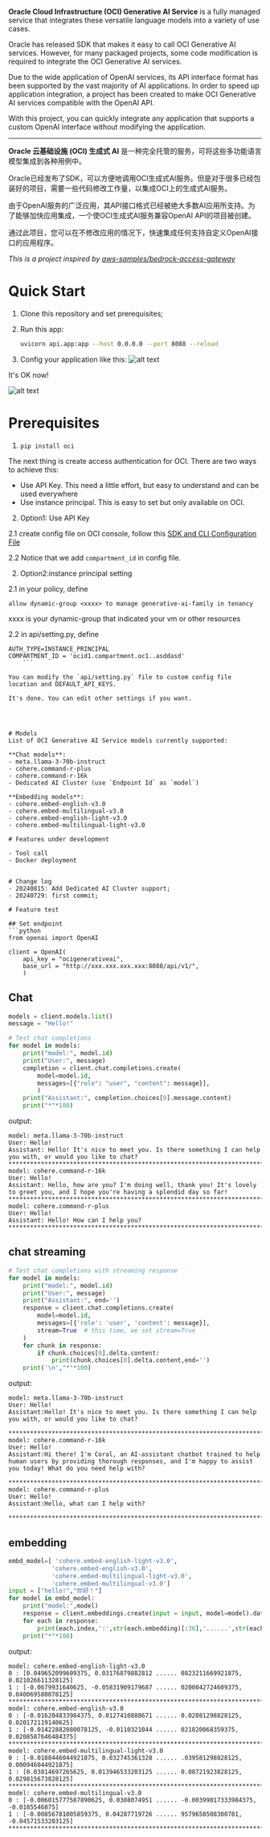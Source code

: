 **Oracle Cloud Infrastructure (OCI) Generative AI Service** is a fully managed service that integrates these versatile language models into a variety of use cases.

Oracle has released SDK that makes it easy to call OCI Generative AI services. However, for many packaged projects, some code modification is required to integrate the OCI Generative AI services.

Due to the wide application of OpenAI services, its API interface format has been supported by the vast majority of AI applications. In order to speed up application integration, a project has been created to make OCI Generative AI services compatible with the OpenAI API.

With this project, you can quickly integrate any application that supports a custom OpenAI interface without modifying the application.

---

**Oracle 云基础设施 (OCI) 生成式 AI** 是一种完全托管的服务，可将这些多功能语言模型集成到各种用例中。

Oracle已经发布了SDK，可以方便地调用OCI生成式AI服务。但是对于很多已经包装好的项目，需要一些代码修改工作量，以集成OCI上的生成式AI服务。

由于OpenAI服务的广泛应用，其API接口格式已经被绝大多数AI应用所支持。为了能够加快应用集成，一个使OCI生成式AI服务兼容OpenAI API的项目被创建。

通过此项目，您可以在不修改应用的情况下，快速集成任何支持自定义OpenAI接口的应用程序。

*This is a project inspired by [aws-samples/bedrock-access-gateway](https://github.com/aws-samples/bedrock-access-gateway/tree/main)*

# Quick Start

1. Clone this repository and set prerequisites;

2. Run this app:

    ```bash
    uvicorn api.app:app --host 0.0.0.0 --port 8088 --reload
    ```

3. Config your application like this:
![alt text](image/setting.png)

It's OK now!

![alt text](image/chat.png)



# Prerequisites

1. `pip install oci`

The next thing is create access authentication for OCI. There are two ways to achieve this:
- Use API Key. This need a little effort, but easy to understand and can be used everywhere
- Use instance principal. This is easy to set but only available on OCI.

2. Option1: Use API Key    

2.1 create config file on OCI console, follow this [SDK and CLI Configuration File](https://docs.oracle.com/en-us/iaas/Content/API/Concepts/sdkconfig.htm)

2.2 Notice that we add `compartment_id` in config file.

2. Option2:instance principal setting

2.1 in your policy, define
```
allow dynamic-group <xxxx> to manage generative-ai-family in tenancy
```
xxxx is your dynamic-group that indicated your vm or other resources

2.2 in api/setting.py, define 
```
AUTH_TYPE=INSTANCE_PRINCIPAL
COMPARTMENT_ID = 'ocid1.compartment.oc1..asddasd'
    ```
    
You can modify the `api/setting.py` file to custom config file location and DEFAULT_API_KEYS.

It's done. You can edit other settings if you want.




# Models
List of OCI Generative AI Service models currently supported:

**Chat models**:
- meta.llama-3-70b-instruct
- cohere.command-r-plus
- cohere.command-r-16k
- Dedicated AI Cluster (use `Endpoint Id` as `model`)

**Embedding models**:
- cohere.embed-english-v3.0
- cohere.embed-multilingual-v3.0
- cohere.embed-english-light-v3.0
- cohere.embed-multilingual-light-v3.0

# Features under development

- Tool call
- Docker deployment


# Change log
- 20240815: Add Dedicated AI Cluster support;
- 20240729: first commit;

# Feature test

## Set endpoint
```python
from openai import OpenAI

client = OpenAI(
    api_key = "ocigenerativeai",
    base_url = "http://xxx.xxx.xxx.xxx:8088/api/v1/",
    )
```

## Chat 
```python
models = client.models.list()
message = "Hello!"

# Test chat completions
for model in models:
    print("model:", model.id)
    print("User:", message)
    completion = client.chat.completions.create(
        model=model.id,
        messages=[{"role": "user", "content": message}],
        )
    print("Assistant:", completion.choices[0].message.content)
    print("*"*100)
```
output:
```
model: meta.llama-3-70b-instruct
User: Hello!
Assistant: Hello! It's nice to meet you. Is there something I can help you with, or would you like to chat?
****************************************************************************************************
model: cohere.command-r-16k
User: Hello!
Assistant: Hello, how are you? I'm doing well, thank you! It's lovely to greet you, and I hope you're having a splendid day so far!
****************************************************************************************************
model: cohere.command-r-plus
User: Hello!
Assistant: Hello! How can I help you?
****************************************************************************************************
```

## chat streaming
```python
# Test chat completions with streaming response
for model in models:
    print("model:", model.id)
    print("User:", message)
    print("Assistant:", end='')
    response = client.chat.completions.create(
        model=model.id,
        messages=[{'role': 'user', 'content': message}],
        stream=True  # this time, we set stream=True
    )
    for chunk in response:
        if chunk.choices[0].delta.content:
            print(chunk.choices[0].delta.content,end='')
    print('\n',"*"*100)
```

output:
```
model: meta.llama-3-70b-instruct
User: Hello!
Assistant:Hello! It's nice to meet you. Is there something I can help you with, or would you like to chat?
 ****************************************************************************************************
model: cohere.command-r-16k
User: Hello!
Assistant:Hi there! I'm Coral, an AI-assistant chatbot trained to help human users by providing thorough responses, and I'm happy to assist you today! What do you need help with?
 ****************************************************************************************************
model: cohere.command-r-plus
User: Hello!
Assistant:Hello, what can I help with?
 ****************************************************************************************************
```

## embedding
```python
embd_model=[ 'cohere.embed-english-light-v3.0',
            'cohere.embed-english-v3.0',
            'cohere.embed-multilingual-light-v3.0',
            'cohere.embed-multilingual-v3.0']
input = ["hello!","你好！"]
for model in embd_model:
    print("model:",model)
    response = client.embeddings.create(input = input, model=model).data
    for each in response:
        print(each.index,':',str(each.embedding)[:36],'......',str(each.embedding)[-36:])
    print("*"*100)
```

output:
```
model: cohere.embed-english-light-v3.0
0 : [0.049652099609375, 0.03176879882812 ...... 0823211669921875, 0.021026611328125]
1 : [-0.0679931640625, -0.05831909179687 ...... 0200042724609375, 0.040069580078125]
****************************************************************************************************
model: cohere.embed-english-v3.0
0 : [-0.016204833984375, 0.0127410888671 ...... 0.02081298828125, 0.020172119140625]
1 : [-0.01422882080078125, -0.0110321044 ...... 021820068359375, 0.0208587646484375]
****************************************************************************************************
model: cohere.embed-multilingual-light-v3.0
0 : [-0.0188446044921875, 0.032745361328 ...... .039581298828125, 0.000946044921875]
1 : [0.03814697265625, 0.013946533203125 ...... 0.08721923828125, 0.029815673828125]
****************************************************************************************************
model: cohere.embed-multilingual-v3.0
0 : [-0.006015777587890625, 0.0308074951 ...... -0.00399017333984375, -0.0185546875]
1 : [-0.00856781005859375, 0.04287719726 ...... 9579658508300781, -0.04571533203125]
****************************************************************************************************
```
